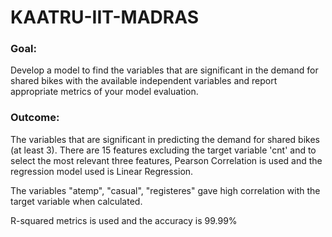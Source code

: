 # KAATRU-IIT-MADRAS

### Goal:
Develop a model to find the variables that are significant in the demand for shared bikes with the available independent variables and report appropriate metrics of your model evaluation.
### Outcome:
The variables that are significant in predicting the demand for shared bikes (at least 3).
There are 15 features excluding the target variable 'cnt' and to select the most relevant three features, Pearson Correlation is used and the regression model used is Linear Regression.

The variables  "atemp", "casual", "registeres" gave high correlation with the target variable when calculated.

R-squared metrics is used and the accuracy is 99.99%
